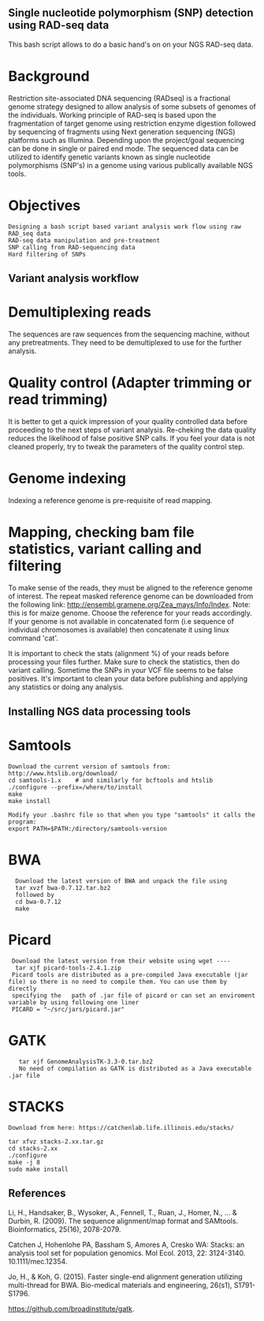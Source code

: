 ## Single nucleotide polymorphism (SNP) detection using RAD-seq data

This bash script allows to do  a basic hand's on on your NGS RAD-seq data.


# Background
Restriction site-associated DNA sequencing (RADseq) is a fractional genome strategy designed to allow analysis of some subsets of genomes of the individuals. Working principle of RAD-seq is based upon the fragmentation of target genome using restriction enzyme digestion followed by sequencing of fragments using Next generation sequencing (NGS) platforms such as Illumina. Depending upon the project/goal sequencing can be done in single or paired end mode. The sequenced data can be utilized to identify genetic variants known as single nucleotide polymorphisms (SNP's) in a genome using various publically available NGS tools. 

# Objectives

    Designing a bash script based variant analysis work flow using raw RAD_seq data
    RAD-seq data manipulation and pre-treatment
    SNP calling from RAD-sequencing data
    Hard filtering of SNPs
    
 ## Variant analysis workflow
 
 # Demultiplexing reads

The sequences are raw sequences from the sequencing machine, without any pretreatments. They need to be demultiplexed to use for the further analysis.

# Quality control (Adapter trimming or read trimming)
It is better to get a quick impression of your quality controlled data before proceeding to the next steps of variant analysis. Re-cheking the data quality   reduces the likelihood of false positive SNP calls. If you feel your data is not cleaned properly, try to tweak the parameters of the quality control step.
 
# Genome indexing
Indexing a reference genome is pre-requisite of read mapping.


# Mapping, checking bam file statistics, variant calling and filtering
To make sense of the reads, they must be aligned to the reference genome of interest. The repeat masked reference genome can be downloaded from the following link: http://ensembl.gramene.org/Zea_mays/Info/Index. Note: this is for maize genome. Choose the reference for your reads accordingly. If your genome is not available in concatenated form (i.e sequence of individual chromosomes is available) then concatenate it using linux command 'cat'.

It is important to check the stats (alignment %) of your reads before processing your files further. Make sure to check the statistics, then do variant calling. Sometime the SNPs in your VCF file seems to be false positives. It's important to clean your data before publishing and applying any statistics or doing any analysis.


## Installing NGS data processing tools

# Samtools
    Download the current version of samtools from: http://www.htslib.org/download/
    cd samtools-1.x    # and similarly for bcftools and htslib
    ./configure --prefix=/where/to/install
    make
    make install
    
    Modify your .bashrc file so that when you type "samtools" it calls the program:
    export PATH=$PATH:/directory/samtools-version
  
 # BWA
      Download the latest version of BWA and unpack the file using
      tar xvzf bwa-0.7.12.tar.bz2
      followed by
      cd bwa-0.7.12
      make
      
 # Picard
     Download the latest version from their website using wget ----
      tar xjf picard-tools-2.4.1.zip 
     Picard tools are distributed as a pre-compiled Java executable (jar file) so there is no need to compile them. You can use them by directly 
     specifying the   path of .jar file of picard or can set an enviroment variable by using following one liner
     PICARD = "~/src/jars/picard.jar"
     
 # GATK
       tar xjf GenomeAnalysisTK-3.3-0.tar.bz2 
       No need of compilation as GATK is distributed as a Java executable .jar file
       

# STACKS
    Download from here: https://catchenlab.life.illinois.edu/stacks/
    
    tar xfvz stacks-2.xx.tar.gz
    cd stacks-2.xx
    ./configure
    make -j 8
    sudo make install

## References

Li, H., Handsaker, B., Wysoker, A., Fennell, T., Ruan, J., Homer, N., ... & Durbin, R. (2009). The sequence alignment/map format and SAMtools. Bioinformatics, 25(16), 2078-2079.

Catchen J, Hohenlohe PA, Bassham S, Amores A, Cresko WA: Stacks: an analysis tool set for population genomics. Mol Ecol. 2013, 22: 3124-3140. 10.1111/mec.12354.

Jo, H., & Koh, G. (2015). Faster single-end alignment generation utilizing multi-thread for BWA. Bio-medical materials and engineering, 26(s1), S1791-S1796.

https://github.com/broadinstitute/gatk.









